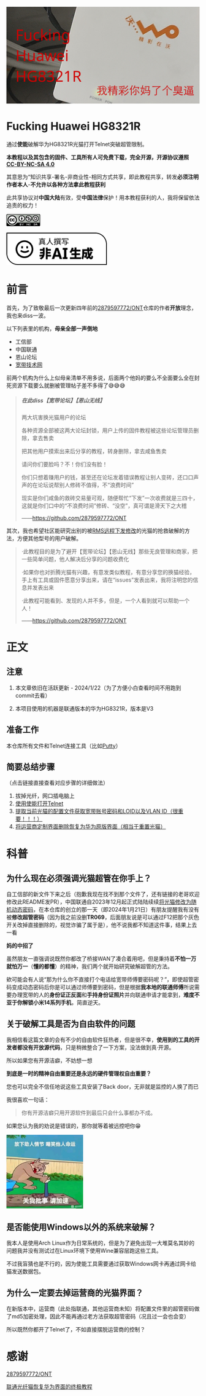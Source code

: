 ![](img/cover.png)

# Fucking Huawei HG8321R

通过**使能**破解华为HG8321R光猫打开Telnet突破超管限制。

**本教程以及其包含的固件、工具所有人可免费下载，完全开源，开源协议遵照 [CC-BY-NC-SA 4.0](https://creativecommons.org/licenses/by-nc-sa/4.0/deed.zh)**

其意思为“知识共享-署名-非商业性-相同方式共享，即此教程共享，转发**必须注明作者本人**-**不允许以各种方法拿此教程获利**

此共享协议对**中国大陆**有效，受**中国法律**保护！用本教程获利的人，我将保留依法追责的权力！

[![CC-BY-NC-SA 4.0](img/CC.png)](https://creativecommons.org/licenses/by-nc-sa/4.0/deed.zh)

[![](img/Written-By-Human-Not-By-AI-Badge-white@2x.png)](https://notbyai.fyi/)

# 前言

首先，为了致敬最后一次更新四年前的[2879597772/ONT](https://github.com/2879597772/ONT)仓库的作者**开放**理念，我也来diss一波。

以下列表里的机构，**母亲全部一声倒地**

- 工信部
- 中国联通
- 恩山论坛
- [宽带技术网](https://chinadsl.net)

前两个机构为什么上似母亲清单不用多说，后面两个他妈的要么不全面要么全在封死资源下载要么就删被管理帖子差不多得了😅😅😅

> ##### 在此diss【宽带论坛】【恩山无线】
>
> 两大坑害换光猫用户的论坛
>
> 各种资源全部被这两大论坛封锁，用户上传的固件教程被这些论坛管理员删除，拿去售卖
>
> 把其他用户摸索出来后分享的教程，转身删除，拿去咸鱼售卖
>
> 请问你们要脸吗？不！你们没有脸！
>
> 你们只想着赚用户的钱，甚至还在论坛发着错误教程让别人变砖，还口口声声的在论坛说帮别人修砖不值得，不“浪费时间”
>
> 现实是你们咸鱼的救砖交易量可观，随便帮忙“下发”一次收费就是三四十，这就是你们口中的“不浪费时间”修砖、“没空”，真可谓是滑天下之大稽
>
> 
>
> ——https://github.com/2879597772/ONT

其次，我也希望社区能研究出别的被[RMS远程下发修改](https://v2ex.com/t/1009610)的光猫的抢救破解的方法，方便其他型号的用户破解。

> ·此教程目的是为了避开【宽带论坛】【恩山无线】那些无良管理和商家，把一些简单问题，他人解决后分享的问题收费化
>
> ·如果你也对折腾光猫有兴趣，有意发类似教程，有意分享您的换猫经验，手上有工具或固件愿意分享出来，请在“issues”发表出来，我将注明您的信息并发表出来
>
> ·此教程可能看到、发现的人并不多，但是，一个人看到就可以帮助一个人！
>
> 
>
> ——https://github.com/2879597772/ONT

# 正文

## 注意

1. 本文章依旧在活跃更新 - 2024/1/22（为了方便小白查看时间不用跑到commit去看）

2. 本项目使用的机器是联通版本的华为HG8321R，版本是V3

## 准备工作

本仓库所有文件和Telnet连接工具（比如[Putty](https://www.putty.org/)）

## 简要总结步骤

（点击链接直接查看对应步骤的详细做法）

1. 拔掉光纤，网口插电脑上
2. [使用使能打开Telnet](enable-telnet.md)
3. [提取当前光猫的配置文件获取宽带账号密码和LOID以及VLAN ID（很重要！！！）](get-cfg.md)
4. [将运营商定制界面删除恢复为华为原版界面（相当于重置光猫）](recovery-huawei-ui.md)

# 科普

## 为什么现在**必须强调光猫超管在你手上**？

自工信部的新文件下来之后（抱歉我现在找不到那个文件了，还有链接的老哥欢迎修改此README发PR），中国联通自2023年12月起正式陆陆续续[将光猫修改为随机动态密码](https://www.v2ex.com/t/1003436)，在本仓库的创立的那一天（即2024年1月21日）有朋友提醒我有没有被**修改超管密码**（因为我之前没删**TR069**，后面朋友说是可以通过F12把那个灰色开关改掉直接删除的，视觉诈骗了属于是），他不说我都不知道这件事，结果上去一看

**妈的中招了**

虽然朋友一直强调说既然你都改了桥接WAN了凑合着用吧，但是秉持着**不怕一万就怕万一**（**懂的都懂**）的精神，我们两个就开始研究破解超管的方法。

欸可能会有人说“那为什么你不直接打个电话给宽带师傅要密码呢？”，即使超管密码变成动态密码后你是可以通过师傅要到密码，但是根据**我本地的联通师傅**所说需要办理宽带的人的**身份证正反面**和**手持身份证照片**并向联通申请才能拿到，**难度不亚于你解锁小米14系列手机**，简直逆天。

## 关于破解工具是否为自由软件的问题

我相信看这篇文章的会有不少的自由软件狂热者，但是很不幸，**使用到的工具的开发者都没有开放源代码**，只是稍微整合了一下方案，没法做到真·开源。

所以如果您有开源洁癖，不妨想一想

**到底是一时的精神自由重要还是永远的硬件管理权自由重要？**

您也可以完全不信任地说这些工具安装了Back door，无非就是监控的人换了而已

我很喜欢一句话：

> 你有开源洁癖只用开源软件到最后只会什么事都办不成。

如果您认为我的劝说是错误的，那你就等着被远控吧你😁

<img src="img/guanwopishi.jpg" width=200px>

## 是否能使用Windows以外的系统来破解？

我本人是使用Arch Linux作为日常系统的，但是为了避免出现一大堆莫名其妙的问题我并没有测试过在Linux环境下使用Wine兼容层跑这些工具。

不过我盲猜也是不行的，因为使能工具需要通过获取Windows网卡再通过网卡给猫发送数据包。

## 为什么一定要去掉运营商的光猫界面？

在新版本中，运营商（此处指联通，其他运营商未知）将配置文件里的超管密码做了md5加密处理，因此不能再通过老方法获取超管密码（况且过一会也会变）

所以既然你都开了Telnet了，不如直接摆脱运营商的控制？

# 感谢

[2879597772/ONT](https://github.com/2879597772/ONT)

[联通光纤猫恢复华为界面的终极教程](https://www.mmuaa.com/post/109b9350bf78a405.html)

